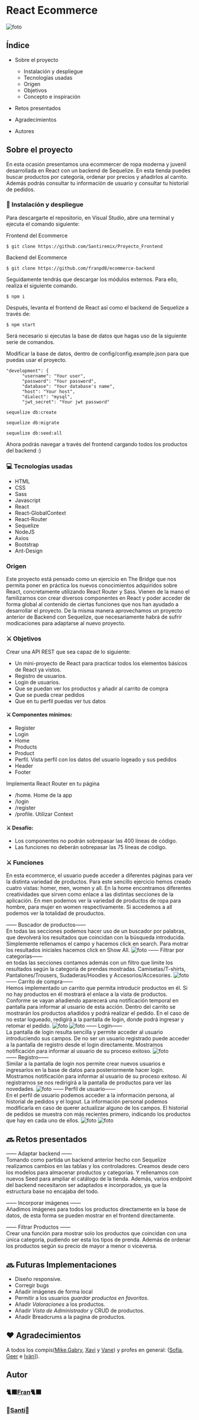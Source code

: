 #  React Ecommerce
![foto](https://i.imgur.com/qpWG5wc.gif)
## Índice

* Sobre el proyecto
    * Instalación y despliegue
    * Tecnologías usadas
    * Origen
    * Objetivos
    * Concepto e inspiración

* Retos presentados

* Agradecimientos

* Autores

## Sobre el proyecto

En esta ocasión presentamos una ecommercer de ropa moderna y juvenil desarrollada en React con un backend de Sequelize.  En esta tienda puedes buscar productos por categoría, ordenar por precios y añadirlos al carrito. Además podrás consultar tu información de usuario y consultar tu historial de pedidos. 

### 💫 Instalación y despliegue

Para descargarte el repositorio, en Visual Studio, abre una terminal y ejecuta el comando siguiente:


Frontend del Ecommerce
```
$ git clone https://github.com/Santiremix/Proyecto_Frontend
```
Backend del Ecommerce
```
$ git clone https://github.com/franpd8/ecommerce-backend
```

 Seguidamente tendrás que descargar los módulos externos. Para ello, realiza el siguiente comando.

```
$ npm i
```

Después, levanta el frontend de React así como el backend de Sequelize a través de:

```
$ npm start
```
Será necesario si ejecutas la base de datos que hagas uso de la siguiente serie de comandos. 

Modificar la base de datos, dentro de config/config.example.json para que puedas usar el proyecto.
```
"development": {
      "username": "Your user", 
      "password": "Your password",
      "database": "Your database's name",
      "host": "Your host",
      "dialect": "mysql",
      "jwt_secret": "Your jwt password"
```

```
sequelize db:create

sequelize db:migrate

sequelize db:seed:all
```

Ahora podrás navegar a través del frontend cargando todos los productos del backend :) 

### 💻 Tecnologías usadas

* HTML
* CSS
* Sass
* Javascript
* React
* React-GlobalContext
* React-Router
* Sequelize 
* NodeJS 
* Axios 
* Bootstrap
* Ant-Design 

### Origen

Este proyecto está pensado como un ejercicio en The Bridge que nos permita poner en práctica los nuevos conocimientos adquiridos sobre React, concretamente utilizando React Router y Sass. Vienen de la mano el familizarnos con crear diversos componentes en React y poder acceder de forma global al contenido de ciertas funciones que nos han ayudado a desarrollar el proyecto.  De la misma manera aprovechamos un proyecto anterior de Backend con Sequelize, que necesariamente habrá de sufrir modicaciones para adaptarse al nuevo proyecto. 

### ⚔️ Objetivos

Crear una API REST que sea capaz de lo siguiente:
* Un mini-proyecto de React para practicar todos los elementos básicos de React ya vistos.
* Registro de usuarios.
* Login de usuarios.
* Que se puedan ver los productos  y añadir al carrito de compra
* Que se pueda crear pedidos
* Que en tu perfil puedas ver tus datos

#### ⚔️ Componentes mínimos:
* Register
* Login
* Home
* Products
* Product
* Perfil. Vista perfil con los datos del usuario logeado y sus pedidos
* Header
* Footer

Implementa React Router en tu página
* /home. Home de la app
* /login
* /register
* /profile. 
Utilizar Context 

#### ⚔️ Desafío:
* Los componentes no podrán sobrepasar las 400 líneas de código.
* Las funciones no deberán sobrepasar las 75 líneas de código.

### ⚔️ Funciones

En esta ecommerce, el usuario puede acceder a diferentes páginas para ver la distinta variedad de productos. Para este sencillo ejercicio hemos creado cuatro vistas: homer, men, women y all.  En la home encontramos diferentes creatividades que sirven como enlace a las distintas secciones de la aplicación. En men podemos ver la variedad de productos de ropa para hombre, para mujer en women respectivamente. Si accedemos a all podemos ver la totalidad de prouductos. 


—— Buscador de productos——<br> En todas las secciones podemos hacer uso de un buscador por palabras, que devolverá los resultados que coincidan con la búsqueda introducida. Simplemente rellenamos el campo y hacemos click en search. Para motrar los resultados iniciales hacemos click en Show All. 
![foto](https://i.imgur.com/4i86nMj.png)
—— Filtrar por categorías——<br>en todas las secciones contamos además con un filtro que limite los resultados según la categoría de prendas mostradas. Camisetas/T-shirts, Pantalones/Trousers, Sudaderas/Hoodies y Accesorios/Accesories. 
![foto](https://i.imgur.com/feQChyO.png)
—— Carrito de compra——<br>
 Hemos implementado un carrito que permita introducir productos en él. Si no hay productos en él mostrará el enlace a la vista de productos. Conforme se vayan añadiendo aparecerá una notificación temporal en pantalla para informar al usuario de esta acción. Dentro del carrito se mostrarán los productos añadidos y podrá realizar el pedido. En el caso de no estar logueado, redigirá a la pantalla de login, donde podrá ingresar y retomar el pedido. 
![foto](https://i.imgur.com/2etidth.png)
![foto](https://i.imgur.com/HKPywMP.png)
—— Login——<br>
La pantalla de login resulta sencilla y permite acceder al usuario introduciendo sus campos. De no ser un usuario registrado puede acceder a la pantalla de registro desde el login directamente. Mostramos notificación para informar al usuario de su proceso exitoso.
![foto](https://i.imgur.com/Q7wSncF.png)
—— Registro——<br>
Similar a la pantalla de login nos permite crear nuevos usuarios e ingresarlos en la base de datos para posteriormente hacer login. Mostramos notificación para informar al usuario de su proceso exitoso. Al registrarnos se nos redirigirá a la pantalla de productos para ver las novedades. 
![foto](https://i.imgur.com/VVlzRV7.png)
—— Perfil de usuario——<br>
En el perfil de usuario podemos acceder a la información persona, al historial de pedidos y el logout. La información personal podemos modificarla en caso de querer actualizar alguno de los campos.  El historial de pedidos se muestra con más recientes primero, indicando los productos que hay en cada uno de ellos. 
![foto](https://i.imgur.com/NjspMGw.png)
![foto](https://i.imgur.com/b8HQOFH.png)
## 🔜 Retos presentados

—— Adaptar backend ——<br>
Tomando como partida un backend anterior hecho con Sequelize realizamos cambios en las tablas y los controladores. Creamos desde cero los modelos para almacenar productos y categorias. Y rellenamos con nuevos Seed para ampliar el catálogo de la tienda.  Además, varios endpoint del backend necesitaron ser adaptados e incorporados, ya que la estructura base no encajaba del todo. 

—— Incorporar imágenes ——<br>
Añadimos imágenes para todos los productos directamente en la base de datos, de esta forma se pueden mostrar en el frontend directamente. 


—— Filtrar Productos ——<br>
Crear una función para mostrar solo los productos que coincidan con una única categoría, pudiendo ser esta los tipos de prenda. Además de ordenar los productos según su precio de mayor a menor o viceversa. 


## 🔜 Futuras Implementaciones

* Diseño responsive. 
* Corregir bugs 
* Añadir imágenes de forma local
* Permitir a los usuarios <i>guardar productos en favoritos.</i>
* Añadir <i>Valoraciones</i> a los productos.
* Añadir <i> Vista de Administrador</i> y CRUD de productos. 
* Añadir Breadcrums a la pagina de productos. 


##  ♥️ Agradecimientos

A todos los compis([Mike](https://github.com/MrSetOne),[Gabry](https://github.com/Gabo-Tech), [Xavi](https://github.com/xavi-mat) y [Vane](https://github.com/vaneebg/)) y profes en general: ([Sofía](https://github.com/SofiaPinilla), [Geer](https://github.com/GeerDev) e [Iván](https://github.com/ivanpuebla10)]).


## Autor

### 🐈‍⬛[Fran](https://github.com/franpd8)🐈‍⬛
### 🌙[Santi](https://github.com/Santiremix)🌙
